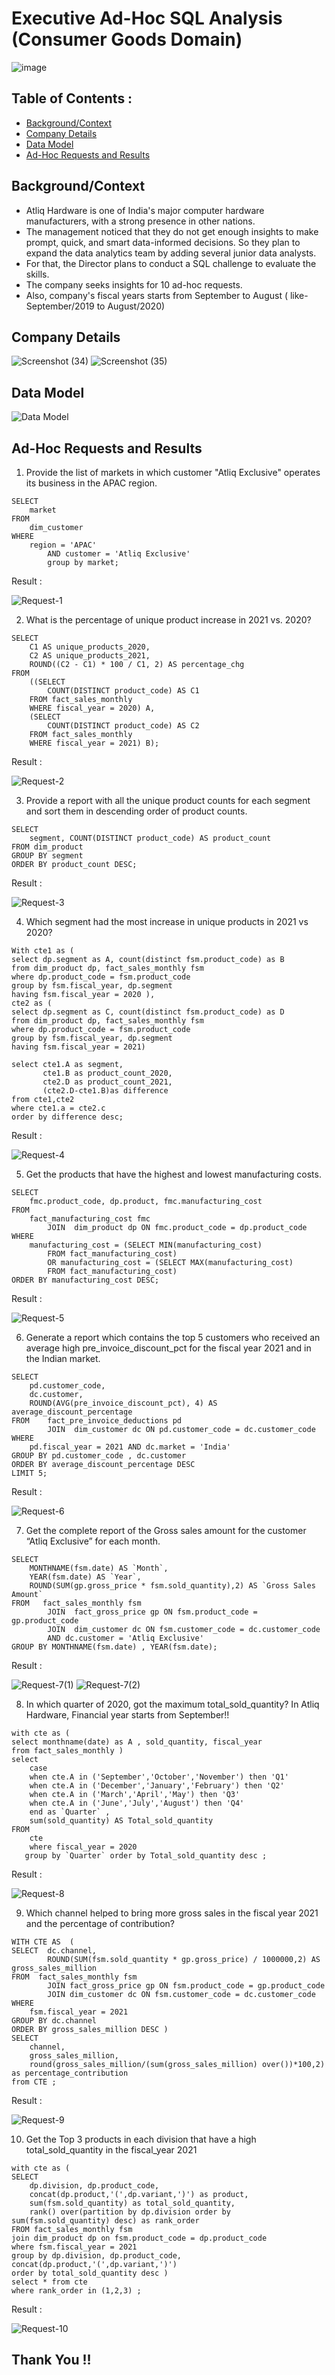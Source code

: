 # Executive Ad-Hoc SQL Analysis (Consumer Goods Domain)
  ![image](https://github.com/user-attachments/assets/566bfc22-25ed-4d53-b885-38052101a2b4)

## Table of Contents :
- [Background/Context](-background/context-)
- [Company Details](company-details-)
- [Data Model](data-model-)
- [Ad-Hoc Requests and Results](-ad-hoc-requests-and-results-)
## Background/Context 
- Atliq Hardware is one of India's major computer hardware
manufacturers, with a strong presence in other nations.
- The management noticed that they do not get enough insights to
make prompt, quick, and smart data-informed decisions. So they plan to expand the data analytics team by adding several
junior data analysts.
- For that, the Director plans to conduct a SQL challenge to evaluate
the skills.
- The company seeks insights for 10 ad-hoc requests.
- Also, company's fiscal years starts from September to August ( like- September/2019 to August/2020)

## Company Details
  ![Screenshot (34)](https://github.com/user-attachments/assets/0658a907-ecd3-43a5-ab78-d81b17965f2b)
  ![Screenshot (35)](https://github.com/user-attachments/assets/5a2abe9c-2b1e-4402-aff8-f1a7b8d4bae7)

## Data Model 
  ![Data Model](https://github.com/user-attachments/assets/96b685bd-ddf4-489d-b99b-c5fec629225f)

## Ad-Hoc Requests and Results 

1) Provide the list of markets in which customer "Atliq Exclusive" operates its
business in the APAC region. 
```
SELECT 
    market
FROM
    dim_customer
WHERE
    region = 'APAC'
        AND customer = 'Atliq Exclusive'
        group by market;
```
 Result :

![Request-1](https://github.com/user-attachments/assets/18465758-bc7b-42f8-9439-238865468621)

2) What is the percentage of unique product increase in 2021 vs. 2020?
```
SELECT 
    C1 AS unique_products_2020,
    C2 AS unique_products_2021,
    ROUND((C2 - C1) * 100 / C1, 2) AS percentage_chg
FROM 
    ((SELECT 
        COUNT(DISTINCT product_code) AS C1
    FROM fact_sales_monthly
    WHERE fiscal_year = 2020) A, 
    (SELECT 
        COUNT(DISTINCT product_code) AS C2
    FROM fact_sales_monthly
    WHERE fiscal_year = 2021) B);
```
Result :

![Request-2](https://github.com/user-attachments/assets/4b0e5bbe-78a2-4006-affa-df4fbe3aee5f)

3) Provide a report with all the unique product counts for each segment and sort them in descending order of product counts. 
```
SELECT 
    segment, COUNT(DISTINCT product_code) AS product_count
FROM dim_product
GROUP BY segment
ORDER BY product_count DESC;
```
Result :

![Request-3](https://github.com/user-attachments/assets/6ab100bd-e4ba-4de3-8322-9d2335549258)

4) Which segment had the most increase in unique products in 2021 vs 2020? 
```
With cte1 as (
select dp.segment as A, count(distinct fsm.product_code) as B 
from dim_product dp, fact_sales_monthly fsm
where dp.product_code = fsm.product_code 
group by fsm.fiscal_year, dp.segment 
having fsm.fiscal_year = 2020 ),
cte2 as (
select dp.segment as C, count(distinct fsm.product_code) as D 
from dim_product dp, fact_sales_monthly fsm
where dp.product_code = fsm.product_code 
group by fsm.fiscal_year, dp.segment 
having fsm.fiscal_year = 2021)

select cte1.A as segment, 
	   cte1.B as product_count_2020, 
       cte2.D as product_count_2021,
       (cte2.D-cte1.B)as difference
from cte1,cte2 
where cte1.a = cte2.c
order by difference desc;
```
Result :

![Request-4](https://github.com/user-attachments/assets/4378d124-7b60-41e1-987e-753ee1170b4c)

5) Get the products that have the highest and lowest manufacturing costs.
```
SELECT 
    fmc.product_code, dp.product, fmc.manufacturing_cost
FROM
    fact_manufacturing_cost fmc
        JOIN  dim_product dp ON fmc.product_code = dp.product_code
WHERE
    manufacturing_cost = (SELECT MIN(manufacturing_cost)
        FROM fact_manufacturing_cost)
        OR manufacturing_cost = (SELECT MAX(manufacturing_cost)
        FROM fact_manufacturing_cost)
ORDER BY manufacturing_cost DESC;
```
Result :

![Request-5](https://github.com/user-attachments/assets/2de3f33e-2b38-463d-8ab9-5fc1cac656c9)

6) Generate a report which contains the top 5 customers who received an average high pre_invoice_discount_pct for the fiscal year 2021 and in the Indian market.  
```
SELECT 
    pd.customer_code,
    dc.customer,
    ROUND(AVG(pre_invoice_discount_pct), 4) AS average_discount_percentage
FROM    fact_pre_invoice_deductions pd
        JOIN  dim_customer dc ON pd.customer_code = dc.customer_code
WHERE
    pd.fiscal_year = 2021 AND dc.market = 'India'
GROUP BY pd.customer_code , dc.customer
ORDER BY average_discount_percentage DESC
LIMIT 5;
```
Result :

![Request-6](https://github.com/user-attachments/assets/8cfb60dd-7aaf-480c-9af9-029d88f3bc44)

7) Get the complete report of the Gross sales amount for the customer “Atliq Exclusive” for each month.  
```
SELECT 
    MONTHNAME(fsm.date) AS `Month`,
    YEAR(fsm.date) AS `Year`,
    ROUND(SUM(gp.gross_price * fsm.sold_quantity),2) AS `Gross Sales Amount`
FROM   fact_sales_monthly fsm
        JOIN  fact_gross_price gp ON fsm.product_code = gp.product_code
        JOIN  dim_customer dc ON fsm.customer_code = dc.customer_code
        AND dc.customer = 'Atliq Exclusive'
GROUP BY MONTHNAME(fsm.date) , YEAR(fsm.date);
```
Result :

![Request-7(1)](https://github.com/user-attachments/assets/0498ea51-6a9f-4c04-b846-bbe3f8a1134a)
![Request-7(2)](https://github.com/user-attachments/assets/76591363-abea-417e-9db2-4e11f3fd1a8f)

8) In which quarter of 2020, got the maximum total_sold_quantity? In Atliq Hardware, Financial year starts from September!!
```
with cte as (
select monthname(date) as A , sold_quantity, fiscal_year 
from fact_sales_monthly )
select 
	case 
    when cte.A in ('September','October','November') then 'Q1'
    when cte.A in ('December','January','February') then 'Q2'
    when cte.A in ('March','April','May') then 'Q3'
    when cte.A in ('June','July','August') then 'Q4'
    end as `Quarter` ,
    sum(sold_quantity) AS Total_sold_quantity
FROM
    cte  
    where fiscal_year = 2020
   group by `Quarter` order by Total_sold_quantity desc ;
```
Result :

![Request-8](https://github.com/user-attachments/assets/d9c5b605-4c57-4a34-8545-c4344350cf1e)

9) Which channel helped to bring more gross sales in the fiscal year 2021 and the percentage of contribution? 
```
WITH CTE AS  (
SELECT  dc.channel,
        ROUND(SUM(fsm.sold_quantity * gp.gross_price) / 1000000,2) AS gross_sales_million
FROM  fact_sales_monthly fsm
        JOIN fact_gross_price gp ON fsm.product_code = gp.product_code
        JOIN dim_customer dc ON fsm.customer_code = dc.customer_code
WHERE
    fsm.fiscal_year = 2021
GROUP BY dc.channel
ORDER BY gross_sales_million DESC )
SELECT 
	channel, 
    gross_sales_million, 
    round(gross_sales_million/(sum(gross_sales_million) over())*100,2) as percentage_contribution
from CTE ;
```
Result :

![Request-9](https://github.com/user-attachments/assets/b5d27abf-a0e6-4164-b08c-34eb020426c2)

10) Get the Top 3 products in each division that have a high total_sold_quantity in the fiscal_year 2021 
```
with cte as (
SELECT 
	dp.division, dp.product_code, 
	concat(dp.product,'(',dp.variant,')') as product, 
	sum(fsm.sold_quantity) as total_sold_quantity,
	rank() over(partition by dp.division order by sum(fsm.sold_quantity) desc) as rank_order 
FROM fact_sales_monthly fsm 
join dim_product dp on fsm.product_code = dp.product_code 
where fsm.fiscal_year = 2021
group by dp.division, dp.product_code, concat(dp.product,'(',dp.variant,')')
order by total_sold_quantity desc )
select * from cte
where rank_order in (1,2,3) ;
```
Result :

![Request-10](https://github.com/user-attachments/assets/39c7fa28-5957-44ae-b847-419a9c70d374)

## Thank You !!
